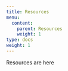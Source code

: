 ```yaml
---
title: Resources
menu:
  content:
    parent: Resources
    weight: 1
type: docs
weight: 1
---
```


Resources are here